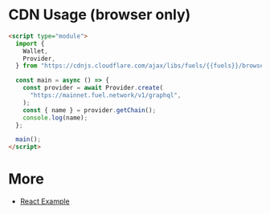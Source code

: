 # CDN Usage (browser only)

```html
<script type="module">
  import {
    Wallet,
    Provider,
  } from "https://cdnjs.cloudflare.com/ajax/libs/fuels/{{fuels}}/browser.mjs";

  const main = async () => {
    const provider = await Provider.create(
      "https://mainnet.fuel.network/v1/graphql",
    );
    const { name } = provider.getChain();
    console.log(name);
  };

  main();
</script>
```

# More

- [React Example](./react-example.md)
